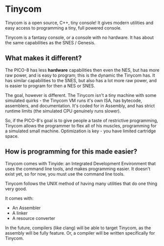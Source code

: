 # Tinycom

Tinycom is a open source, C++, tiny console!
It gives modern utilities and easy access to programming a tiny, full powered console.

Tinycom is a fantasy console, or a console with no hardware. It has about the
same capabilities as the SNES / Genesis.

## What makes it different?

The PICO-8 has less **hardware** capabilities then even the NES, but has more raw power, and is easy to program; this is the dynamic the Tinycom has. It has similar capabilities to the SNES, but also has a lot more raw power, and is easier to program for then a NES or SNES.

The goal, however is different. The Tinycom isn't a tiny machine with some simulated quirks - the Tinycom VM runs it's own ISA, has bytecode, assemblers, and documentation. It's coded for in Assembly, and has strict runtime limits (the simulated CPU genuinely runs slower).

So, if the PICO-8's goal is to give people a taste of restrictive programming, Tinycom allows the programmer to flex all of his muscles, programming for a simulated small machine. Optimization is key -
you have limited cartridge space.

## How is programming for this made easier?
Tinycom comes with Tinyide: an Integrated Development Environment that uses the command line tools, and makes programming easier. It doesn't exist yet, so for now, you must use the command line tools.

Tinycom follows the UNIX method of having many utilities that do one thing very good.

It comes with:
* An Assembler
* A linker
* A resource converter

In the future, compilers (like clang) will be able to target Tinycom, as the assembly will be fully feature. Or, a compiler will be written specifically for Tinycom.
